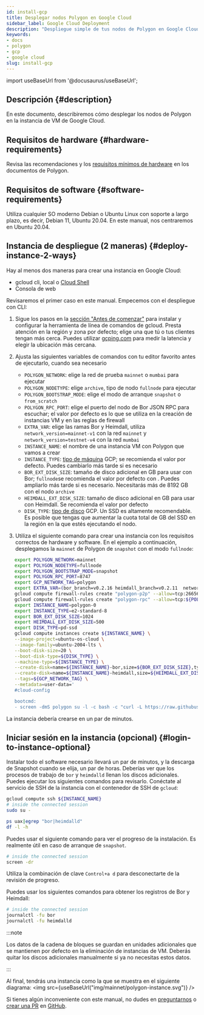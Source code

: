 ```yaml
---
id: install-gcp
title: Desplegar nodos Polygon en Google Cloud
sidebar_label: Google Cloud Deployment
description: "Despliegue simple de tus nodos de Polygon en Google Cloud."
keywords:
- docs
- polygon
- gcp
- google cloud
slug: install-gcp
---
```

import useBaseUrl from '@docusaurus/useBaseUrl';

## Descripción {#description}

En este documento, describiremos cómo desplegar los nodos de Polygon en la instancia de VM de Google Cloud.

## Requisitos de hardware {#hardware-requirements}

Revisa las recomendaciones y los [requisitos mínimos de hardware](/docs/maintain/validate/validator-node-system-requirements) en los documentos de Polygon.

## Requisitos de software {#software-requirements}

Utiliza cualquier SO moderno Debian o Ubuntu Linux con soporte a largo plazo, es decir, Debian 11, Ubuntu 20.04. En este manual, nos centraremos en Ubuntu 20.04.

## Instancia de despliegue (2 maneras) {#deploy-instance-2-ways}

Hay al menos dos maneras para crear una instancia en Google Cloud:

* gcloud cli, local o [Cloud Shell](https://cloud.google.com/shell)
* Consola de web

Revisaremos el primer caso en este manual. Empecemos con el despliegue con CLI:
1. Sigue los pasos en la [sección "Antes de comenzar"](https://cloud.google.com/compute/docs/instances/create-start-instance#before-you-begin) para instalar y configurar la herramienta de línea de comandos de gcloud.
Presta atención en la región y zona por defecto; elige una que tú o tus clientes tengan más cerca. Puedes utilizar [gcping.com](https://gcping.com) para medir la latencia y elegir la ubicación más cercana.
2. Ajusta las siguientes variables de comandos con tu editor favorito antes de ejecutarlo, cuando sea necesario
   * `POLYGON_NETWORK`: elige la red de prueba `mainnet` o `mumbai` para ejecutar
   * `POLYGON_NODETYPE`: elige `archive`, tipo de nodo `fullnode` para ejecutar
   * `POLYGON_BOOTSTRAP_MODE`: elige el modo de arranque `snapshot` o `from_scratch`
   * `POLYGON_RPC_PORT`: elige el puerto del nodo de Bor JSON RPC para escuchar; el valor por defecto es lo que se utiliza en la creación de instancias VM y en las reglas de firewall
   * `EXTRA_VAR`: elige las ramas Bor y Heimdall, utiliza `network_version=mainnet-v1` con la red `mainnet` y `network_version=testnet-v4` con la red `mumbai`
   * `INSTANCE_NAME`: el nombre de una instancia VM con Polygon que vamos a crear
   * `INSTANCE_TYPE`: [tipo de máquina](https://cloud.google.com/compute/docs/machine-types) GCP; se recomienda el valor por defecto. Puedes cambiarlo más tarde si es necesario
   * `BOR_EXT_DISK_SIZE`: tamaño de disco adicional en GB para usar con Bor; `fullnode`se recomienda el valor por defecto con . Puedes ampliarlo más tarde si es necesario. Necesitarás más de 8192 GB con el nodo `archive`
   * `HEIMDALL_EXT_DISK_SIZE`: tamaño de disco adicional en GB para usar con Heimdall. Se recomienda el valor por defecto
   * `DISK_TYPE`: [tipo de disco](https://cloud.google.com/compute/docs/disks#disk-types) GCP. Un SSD es altamente recomendable. Es posible que tengas que aumentar la cuota total de GB del SSD en la región en la que estés ejecutando el nodo.

3. Utiliza el siguiente comando para crear una instancia con los requisitos correctos de hardware y software. En el ejemplo a continuación, desplegamos la `mainnet` de Polygon de `snapshot` con el modo `fullnode`:
```bash
   export POLYGON_NETWORK=mainnet
   export POLYGON_NODETYPE=fullnode
   export POLYGON_BOOTSTRAP_MODE=snapshot
   export POLYGON_RPC_PORT=8747
   export GCP_NETWORK_TAG=polygon
   export EXTRA_VAR=(bor_branch=v0.2.16 heimdall_branch=v0.2.11  network_version=mainnet-v1 node_type=sentry/sentry heimdall_network=${POLYGON_NETWORK})
   gcloud compute firewall-rules create "polygon-p2p" --allow=tcp:26656,tcp:30303,udp:30303 --description="polygon p2p" --target-tags=${GCP_NETWORK_TAG}
   gcloud compute firewall-rules create "polygon-rpc" --allow=tcp:${POLYGON_RPC_PORT} --description="polygon rpc" --target-tags=${GCP_NETWORK_TAG}
   export INSTANCE_NAME=polygon-0
   export INSTANCE_TYPE=e2-standard-8
   export BOR_EXT_DISK_SIZE=1024
   export HEIMDALL_EXT_DISK_SIZE=500
   export DISK_TYPE=pd-ssd
   gcloud compute instances create ${INSTANCE_NAME} \
   --image-project=ubuntu-os-cloud \
   --image-family=ubuntu-2004-lts \
   --boot-disk-size=20 \
   --boot-disk-type=${DISK_TYPE} \
   --machine-type=${INSTANCE_TYPE} \
   --create-disk=name=${INSTANCE_NAME}-bor,size=${BOR_EXT_DISK_SIZE},type=${DISK_TYPE},auto-delete=no \
   --create-disk=name=${INSTANCE_NAME}-heimdall,size=${HEIMDALL_EXT_DISK_SIZE},type=${DISK_TYPE},auto-delete=no \
   --tags=${GCP_NETWORK_TAG} \
   --metadata=user-data='
   #cloud-config

   bootcmd:
   - screen -dmS polygon su -l -c bash -c "curl -L https://raw.githubusercontent.com/maticnetwork/node-ansible/master/install-gcp.sh | bash -s -- -n '${POLYGON_NETWORK}' -m '${POLYGON_NODETYPE}' -s '${POLYGON_BOOTSTRAP_MODE}' -p '${POLYGON_RPC_PORT}' -e \"'${EXTRA_VAR}'\"; bash"'
```
La instancia debería crearse en un par de minutos.

## Iniciar sesión en la instancia (opcional) {#login-to-instance-optional}

Instalar todo el software necesario llevará un par de minutos, y la descarga de Snapshot cuando se elija, un par de horas.
Deberías ver que los procesos de trabajo de `bor` y `heimdalld` llenan los discos adicionales. Puedes ejecutar los siguientes comandos para revisarlo.
Conéctate al servicio de SSH de la instancia con el contenedor de SSH de `gcloud`:
```bash
gcloud compute ssh ${INSTANCE_NAME}
# inside the connected session
sudo su -

ps uax|egrep "bor|heimdalld"
df -l -h
```
Puedes usar el siguiente comando para ver el progreso de la instalación. Es realmente útil en caso de arranque de `snapshot`.
```bash
# inside the connected session
screen -dr
```
Utiliza la combinación de clave `Control+a d` para desconectarte de la revisión de progreso.

Puedes usar los siguientes comandos para obtener los registros de Bor y Heimdall:
```bash
# inside the connected session
journalctl -fu bor
journalctl -fu heimdalld
```
:::note

Los datos de la cadena de bloques se guardan en unidades adicionales que se mantienen por defecto en la eliminación de instancias de VM. Deberás quitar los discos adicionales manualmente si ya no necesitas estos datos.

:::

Al final, tendrás una instancia como la que se muestra en el siguiente diagrama:
<img src={useBaseUrl("img/mainnet/polygon-instance.svg")} />

Si tienes algún inconveniente con este manual, no dudes en [preguntarnos](https://github.com/maticnetwork/matic-docs/issues) o [crear una PR](https://github.com/maticnetwork/matic-docs/pulls) en [GitHub](https://github.com/maticnetwork/matic-docs).
